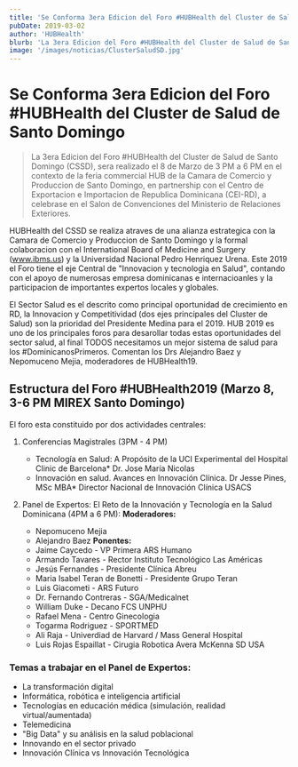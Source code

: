 ```yaml
---
title: 'Se Conforma 3era Edicion del Foro #HUBHealth del Cluster de Salud de Santo Domingo'
pubDate: 2019-03-02
author: 'HUBHealth'
blurb: 'La 3era Edicion del Foro #HUBHealth del Cluster de Salud de Santo Domingo (CSSD), sera realizado el 8 de Marzo de 3 PM a 6 PM en el contexto de la feria commercial HUB de la Camara de Comercio y Produccion de Santo Domingo.'
image: '/images/noticias/ClusterSaludSD.jpg'
---
```


# Se Conforma 3era Edicion del Foro #HUBHealth del Cluster de Salud de Santo Domingo

> La 3era Edicion del Foro #HUBHealth del Cluster de Salud de Santo Domingo (CSSD), sera realizado el 8 de Marzo de 3 PM a 6 PM en el contexto de la feria commercial HUB de la Camara de Comercio y Produccion de Santo Domingo, en partnership con el Centro de Exportacion e Importacion de Republica Dominicana (CEI-RD), a celebrase en el Salon de Convenciones del Ministerio de Relaciones Exteriores.

HUBHealth del CSSD se realiza atraves de una alianza estrategica con la Camara de Comercio y Produccion de Santo Domingo y la formal colaboracion con el International Board of Medicine and Surgery (www.ibms.us) y la Universidad Nacional Pedro Henriquez Urena. Este 2019 el Foro tiene el eje Central de "Innovacion y tecnologia en Salud", contando con el apoyo de numerosas empresa dominicanas e internacioanles y la participacion de importantes expertos locales y globales.

El Sector Salud es el descrito como principal oportunidad de crecimiento en RD, la Innovacion y Competitividad (dos ejes principales del Cluster de Salud) son la prioridad del Presidente Medina para el 2019. HUB 2019 es uno de los principales foros para desarollar todas estas oportunidades del sector salud, al final TODOS necesitamos un mejor sistema de salud para los #DominicanosPrimeros. Comentan los Drs Alejandro Baez y Nepomuceno Mejia, moderadores de HUBHealth19.

## Estructura del Foro #HUBHealth2019 (Marzo 8, 3-6 PM MIREX Santo Domingo)

El foro esta constituido por dos actividades centrales:

1. Conferencias Magistrales (3PM - 4 PM)

   - Tecnología en Salud: A Propósito de la UCI Experimental del Hospital Clinic de Barcelona\* Dr. Jose María Nicolas
   - Innovación en salud. Avances en Innovación Clínica. Dr Jesse Pines, MSc MBA\* Director Nacional de Innovación Clínica USACS

2. Panel de Expertos: El Reto de la Innovación y Tecnología en la Salud Dominicana (4PM a 6 PM):
   **Moderadores:**

   - Nepomuceno Mejia
   - Alejandro Baez
     **Ponentes:**
   - Jaime Caycedo - VP Primera ARS Humano
   - Armando Tavares - Rector Instituto Tecnológico Las Américas
   - Jesús Fernandes - Presidente Clínica Abreu
   - Maria Isabel Teran de Bonetti - Presidente Grupo Teran
   - Luis Giacometi - ARS Futuro
   - Dr. Fernando Contreras - SGA/Medicalnet
   - William Duke - Decano FCS UNPHU
   - Rafael Mena - Centro Ginecologia
   - Togarma Rodriguez - SPORTMED
   - Ali Raja - Univerdiad de Harvard / Mass General Hospital
   - Luis Rojas Espaillat - Cirugia Robotica Avera McKenna SD USA

### Temas a trabajar en el Panel de Expertos:

- La transformación digital
- Informática, robótica e inteligencia artificial
- Tecnologías en educación médica (simulación, realidad virtual/aumentada)
- Telemedicina
- "Big Data" y su análisis en la salud poblacional
- Innovando en el sector privado
- Innovación Clínica vs Innovación Tecnológica
